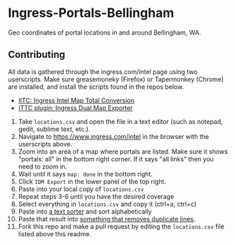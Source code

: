 # Ingress-Portals-Bellingham
Geo coordinates of portal locations in and around Bellingham, WA.

## Contributing

All data is gathered through the ingress.com/intel page using two userscripts.  Make sure greasemoneky (Firefox) or Tapermonkey (Chrome) are installed, and install the scripts found in the repos below.

* [IITC: Ingress Intel Map Total Conversion](https://github.com/jonatkins/ingress-intel-total-conversion)
* [ITTC plugin: Ingress Dual Map Exporter](https://github.com/jonatkins/ingress-intel-total-conversion)

1. Take `locations.csv` and open the file in a text editor (such as notepad, gedit, sublime text, etc.).
2.  Navigate to https://www.ingress.com/intel in the browser with the userscripts above.
3.  Zoom into an area of a map where portals are listed.  Make sure it shows "portals: all" in the bottom right corner.  If it says "all links" then you need to zoom in.
4.  Wait until it says `map: done` in the bottom right.
5.  Click `IDM Export` in the lower panel of the top right.
6.  Paste into your local copy of `locations.csv`
7.  Repeat steps 3-6 until you have the desired coverage
8.  Select everything in `locations.csv` and copy it (ctrl+a, ctrl+c)
9.  Paste into [a text sorter](http://textmechanic.com/text-tools/basic-text-tools/sort-text-lines/) and sort alphabetically
10.  Paste that result into [something that removes duplicate lines](http://textmechanic.com/text-tools/basic-text-tools/remove-duplicate-lines/).
11.  Fork this repo and make a pull request by editing the `locations.csv` file listed above this readme.


